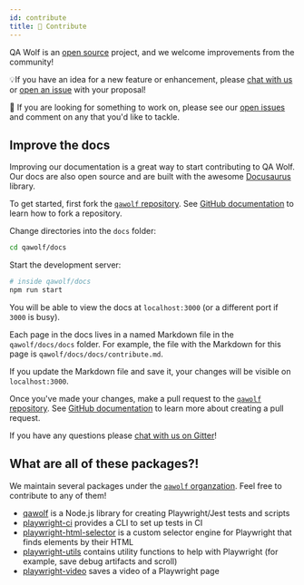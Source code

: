 ```yaml
---
id: contribute
title: 🙋 Contribute
---
```


QA Wolf is an [open source](https://github.com/qawolf/qawolf) project, and we welcome improvements from the community!

💡If you have an idea for a new feature or enhancement, please [chat with us](https://gitter.im/qawolf/community) or [open an issue](https://github.com/qawolf/qawolf/issues/new) with your proposal!

👀 If you are looking for something to work on, please see our [open issues](https://github.com/qawolf/qawolf/issues) and comment on any that you'd like to tackle.

## Improve the docs

Improving our documentation is a great way to start contributing to QA Wolf. Our docs are also open source and are built with the awesome [Docusaurus](https://v2.docusaurus.io/) library.

To get started, first fork the [`qawolf` repository](https://github.com/qawolf/qawolf). See [GitHub documentation](https://help.github.com/en/github/getting-started-with-github/fork-a-repo) to learn how to fork a repository.

Change directories into the `docs` folder:

```bash
cd qawolf/docs
```

Start the development server:

```bash
# inside qawolf/docs
npm run start
```

You will be able to view the docs at `localhost:3000` (or a different port if `3000` is busy).

Each page in the docs lives in a named Markdown file in the `qawolf/docs/docs` folder. For example, the file with the Markdown for this page is `qawolf/docs/docs/contribute.md`.

If you update the Markdown file and save it, your changes will be visible on `localhost:3000`.

Once you've made your changes, make a pull request to the [`qawolf` repository](https://github.com/qawolf/qawolf). See [GitHub documentation](https://help.github.com/en/desktop/contributing-to-projects/creating-a-pull-request) to learn more about creating a pull request.

If you have any questions please [chat with us on Gitter](https://gitter.im/qawolf/community)!

## What are all of these packages?!

We maintain several packages under the [`qawolf` organzation](https://github.com/qawolf). Feel free to contribute to any of them!

- [qawolf](https://github.com/qawolf/qawolf) is a Node.js library for creating Playwright/Jest tests and scripts
- [playwright-ci](https://github.com/qawolf/playwright-ci) provides a CLI to set up tests in CI
- [playwright-html-selector](https://github.com/qawolf/playwright-html-selector) is a custom selector engine for Playwright that finds elements by their HTML
- [playwright-utils](https://github.com/qawolf/playwright-utils) contains utility functions to help with Playwright (for example, save debug artifacts and scroll)
- [playwright-video](https://github.com/qawolf/playwright-video) saves a video of a Playwright page
